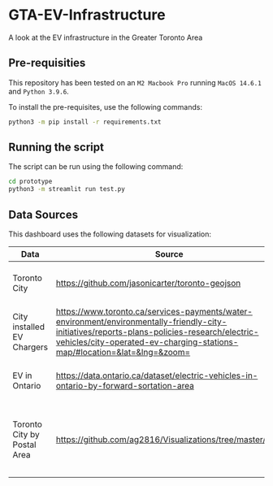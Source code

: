 # GTA-EV-Infrastructure
A look at the EV infrastructure in the Greater Toronto Area

## Pre-requisities

This repository has been tested on an `M2 Macbook Pro` running `MacOS 14.6.1` and `Python 3.9.6`.

To install the pre-requisites, use the following commands:

```bash
python3 -m pip install -r requirements.txt
```

## Running the script

The script can be run using the following command:

```bash
cd prototype
python3 -m streamlit run test.py
```

## Data Sources

This dashboard uses the following datasets for visualization:

| Data | Source | Description |
|---|---|---|
| Toronto City | https://github.com/jasonicarter/toronto-geojson | Description of Greater Toronto Area |
| City installed EV Chargers | https://www.toronto.ca/services-payments/water-environment/environmentally-friendly-city-initiatives/reports-plans-policies-research/electric-vehicles/city-operated-ev-charging-stations-map/#location=&lat=&lng=&zoom= | Last refreshed July 25, 2024 |
| EV in Ontario | https://data.ontario.ca/dataset/electric-vehicles-in-ontario-by-forward-sortation-area | Data fron 1 Jan 2023 to 30 July 2024 |
| Toronto City by Postal Area | https://github.com/ag2816/Visualizations/tree/master/data | Geographic bounds of Toronto by Forward Sorting Areas (FSA) | 
